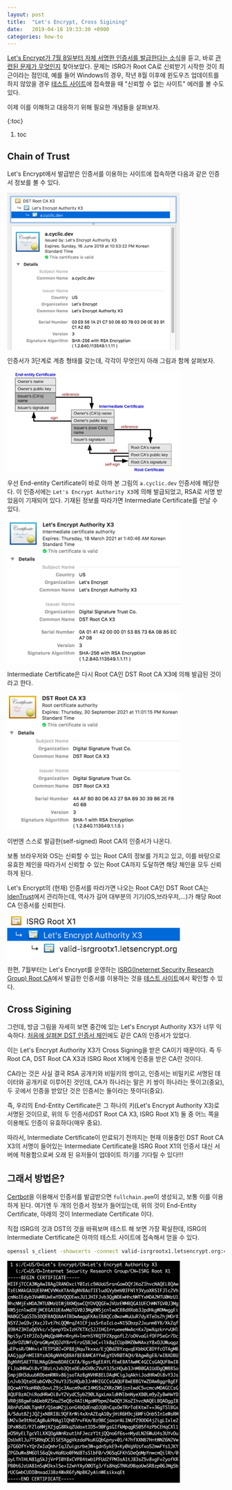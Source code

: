 ```yaml
---
layout: post
title:  "Let's Encrypt, Cross Sigining"
date:   2019-04-18 19:33:30 +0900
categories: how-to
---
```


[Let's Encrypt가 7월 8일부터 자체 서명한 인증서를 발급한다는 소식][isrg-root]을 듣고,
바로 [관련된 문제가 무엇인지][scotthelme] 찾아보았다.
문제는 ISRG가 Root CA로 신뢰받기 시작한 것이 최근이라는 점인데,
예를 들어 Windows의 경우, 작년 8월 이후에 윈도우즈 업데이트를 하지 않았을 경우
[테스트 사이트][isrg-test]에 접속했을 때 "신뢰할 수 없는 사이트" 에러를 볼 수도 있다.

이제 이를 이해하고 대응하기 위해 필요한 개념들을 살펴보자.

{:toc}
1. toc

## Chain of Trust

Let's Encrypt에서 발급받은 인증서를 이용하는 사이트에 접속하면 다음과 같은 인증서 정보를 볼 수 있다.

<img src="/images/ee-cert.png" style="max-width:400px;display:block" id="end-entity-cert">

인증서가 3단계로 계층 형태를 갖는데, 각각이 무엇인지 아래 그림과 함께 살펴보자.

<img src="/images/Chain_of_trust.svg" style="max-width:400px;display:block">

우선 End-entity Certificate이 바로 아까 본 그림의 `a.cyclic.dev` 인증서에 해당한다.
이 인증서에는 `Let's Encrypt Authority X3`에 의해 발급되었고, RSA로 서명 받았음이 기재되어 있다.
기재된 정보를 따라가면 Intermediate Certificate를 만날 수 있다.

<img src="/images/it-cert.png" style="max-width:400px;display:block">

Intermediate Certificate은 다시 Root CA인 DST Root CA X3에 의해 발급된 것이라고 한다.

<img src="/images/rt-cert.png" style="max-width:400px;display:block">

이번엔 스스로 발급한(self-signed) Root CA의 인증서가 나온다.

보통 브라우저와 OS는 신뢰할 수 있는 Root CA의 정보를 가지고 있고,
이를 바탕으로 유효한 체인을 따라가서 신뢰할 수 있는 Root CA까지 도달하면 해당 체인을 모두 신뢰하게 된다.

Let's Encrypt의 (현재) 인증서를 따라가면 나오는 Root CA인
DST Root CA는 [IdenTrust][dst]에서 관리하는데, 역사가 길어 대부분의 기기(OS,브라우저,...)가 해당 Root CA 인증서를 신뢰한다.

<img src="/images/isrg-cert.png" style="max-width:400px;display:block">

한편, 7월부터는 Let's Encrypt를 운영하는 [ISRG(Ineternet Security Research Group) Root CA][isrg-root]에서 발급한 인증서를
이용하는 것을 [테스트 사이트][isrg-test]에서 확인할 수 있다.

## Cross Sigining

그런데, 방금 그림을 자세히 보면 중간에 있는 Let's Encrypt Authority X3가 너무 익숙하다.
[처음에 살펴본 DST 인증서 체인](#end-entity-cert)에도 같은 CA의 인증서가 있었다.

이는 Let's Encrypt Authority X3가 Cross Signing을 받은 CA이기 때문이다.
즉 두 Root CA, DST Root CA X3과 ISRG Root X1에게 인증을 받은 CA란 것이다.

CA라는 것은 사실 결국 RSA 공개키와 비밀키의 쌍이고,
인증서는 비밀키로 서명된 데이터와 공개키로 이루어진 것인데,
CA가 하나라는 말은 키 쌍이 하나라는 뜻이고(중요),
두 곳에서 인증을 받았단 것은 인증서는 둘이라는 뜻이다(중요).

즉, 우리의 End-Entity Certificate은 그 하나의 키(Let's Encrypt Authority X3)로 서명된 것이므로,
위의 두 인증서(DST Root CA X3, ISRG Root X1) 둘 중 어느 쪽을 이용해도 인증이 유효하다(매우 중요).

따라서, Intermediate Certificate이 만료되기 전까지는
현재 이용중인 DST Root CA X3의 서명이 들어있는 Intermediate Certificate을
ISRG Root X1의 인증서 대신 서버에 적용함으로써 오래 된 유저들이 업데이트 하기를 기다릴 수 있다!!!

## 그래서 방법은?

[Certbot][certbot]을 이용해서 인증서를 발급받으면 `fullchain.pem`이 생성되고, 보통 이를 이용하게 된다.
여기엔 두 개의 인증서 정보가 들어있는데, 위의 것이 End-Entity Certificate, 아래의 것이 Intermediate Certificate 이다.

직접 ISRG의 것과 DST의 것을 바꿔보며 테스트 해 보면 가장 확실한데,
ISRG의 Intermediate Certificate은 아까의 테스트 사이트에 접속해서 얻을 수 있다.

```bash
openssl s_client -showcerts -connect valid-isrgrootx1.letsencrypt.org:443 -servername valid-isrgrootx1.letsencrypt.org
```

<img src="/images/isrg-cert-raw.png" style="max-width:400px;display:block">

[isrg-root]: https://letsencrypt.org/2019/04/15/transitioning-to-isrg-root.html
[scotthelme]: https://scotthelme.co.uk/lets-encrypt-to-transition-to-isrg-root/
[isrg-test]: https://valid-isrgrootx1.letsencrypt.org/
[dst]: https://en.wikipedia.org/wiki/IdenTrust
[certbot]: https://certbot.eff.org/
